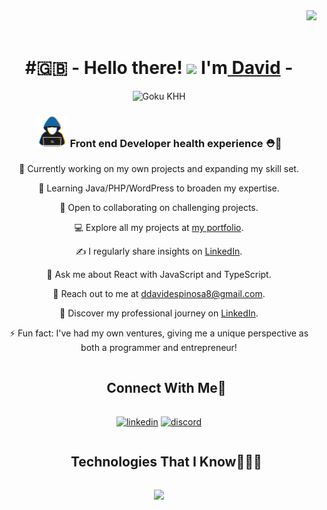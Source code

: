 <div align="right"> <img src="https://profile-counter.glitch.me/davidespinosa8/count.svg"></div>
<br>

<div align="center"> 
  <h1>  #🇬🇧 - Hello there! <img src="https://media.giphy.com/media/hvRJCLFzcasrR4ia7z/giphy.gif" width="35"> I'm<a href="profile-delta-roan.vercel.app" target="blank"> David</a> - </h1>

  <!--- Goku -->
  <div align="center">
    <img  src="https://private-user-images.githubusercontent.com/115182311/400430132-80765c30-abf1-41cb-b89f-e1e2099ef7b4.gif?jwt=eyJhbGciOiJIUzI1NiIsInR5cCI6IkpXVCJ9.eyJpc3MiOiJnaXRodWIuY29tIiwiYXVkIjoicmF3LmdpdGh1YnVzZXJjb250ZW50LmNvbSIsImtleSI6ImtleTUiLCJleHAiOjE3MzY1NjIzNzMsIm5iZiI6MTczNjU2MjA3MywicGF0aCI6Ii8xMTUxODIzMTEvNDAwNDMwMTMyLTgwNzY1YzMwLWFiZjEtNDFjYi1iODlmLWUxZTIwOTllZjdiNC5naWY_WC1BbXotQWxnb3JpdGhtPUFXUzQtSE1BQy1TSEEyNTYmWC1BbXotQ3JlZGVudGlhbD1BS0lBVkNPRFlMU0E1M1BRSzRaQSUyRjIwMjUwMTExJTJGdXMtZWFzdC0xJTJGczMlMkZhd3M0X3JlcXVlc3QmWC1BbXotRGF0ZT0yMDI1MDExMVQwMjIxMTNaJlgtQW16LUV4cGlyZXM9MzAwJlgtQW16LVNpZ25hdHVyZT05OTU5MTcwYTdlZGRmZDA0Y2M3NjczNzhmYmI0MzQ3ZjhhM2I2ODA4ZDUwMmZjYzAwMjk2OGE2YjIyNjk1ZDYyJlgtQW16LVNpZ25lZEhlYWRlcnM9aG9zdCJ9.fOuNyNcggjZIK-fRrbZ8nVSiX9KoxpSdZK7_0y3MeeU"
         alt="Goku KHH" /></a>
  </div>

  <h3> <img src = "https://github.com/0xAbdulKhalid/0xAbdulKhalid/raw/main/assets/mdImages/about_me.gif" width = 50px></picture> Front end Developer health experience ⛑️💫 </h3>
  
  🚀 Currently working on my own projects and expanding my skill set.
  
  🌱 Learning Java/PHP/WordPress to broaden my expertise.
  
  🤝 Open to collaborating on challenging projects.
  
  💻 Explore all my projects at [my portfolio](https://myprofile-delta-roan.vercel.app/#portfolio).
  
  ✍️ I regularly share insights on [LinkedIn](https://www.linkedin.com/in/dar%C3%ADo-david-espinosa-b50972258/).
  
  💬 Ask me about React with JavaScript and TypeScript.
  
  📧 Reach out to me at ddavidespinosa8@gmail.com.
  
  📄 Discover my professional journey on [LinkedIn](https://www.linkedin.com/in/dar%C3%ADo-david-espinosa-b50972258/).
  
  ⚡ Fun fact: I've had my own ventures, giving me a unique perspective as both a programmer and entrepreneur!
  
  
 <div id="user-content-toc">
  <ul align="center">
    <summary><h2 style="display: inline-block">Connect With Me🤝</h2></summary>
  </ul>
   <p align="center">
  <a href="https://www.linkedin.com/in/dar%C3%ADo-david-espinosa-b50972258/" target="blank"><img align="center" src="https://user-images.githubusercontent.com/88904952/234979284-68c11d7f-1acc-4f0c-ac78-044e1037d7b0.png" alt="linkedin" height="50" width="50" /></a>
  <a href="https://discordapp.com/users/1229883350630535270" target="blank"><img align="center" src="https://user-images.githubusercontent.com/88904952/234982627-019fd336-6248-453c-9b05-97c13fd1d207.png" alt="discord" height="50" width="50" /></a>   
   </p>
</div>
  
   <div id="user-content-toc">
    <ul align="center">
      <summary><h2 style="display: inline-block">Technologies That I Know👨🏻‍💻</h2></summary>
    </ul>
  </div>
  
  <a href="https://skillicons.dev">
    <img src="https://skillicons.dev/icons?i=git,css,firebase,github,html,js,materialui,mysql,nextjs,postman,react,tailwind,ts,bootstrap,vscode,workspace&perline=14" />
  </a>
  
</div>

